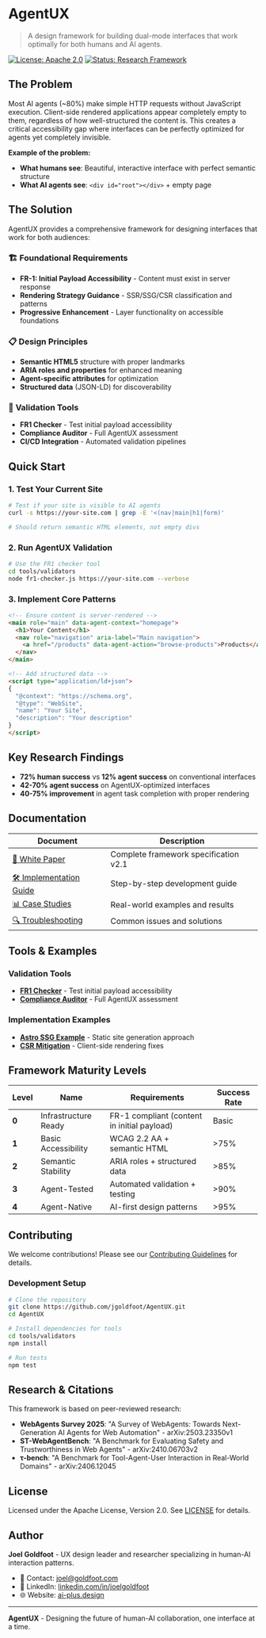 # AgentUX

> A design framework for building dual-mode interfaces that work optimally for both humans and AI agents.

[![License: Apache 2.0](https://img.shields.io/badge/License-Apache%202.0-blue.svg)](LICENSE)
[![Status: Research Framework](https://img.shields.io/badge/Status-Research%20Framework-yellow.svg)]()

## The Problem

Most AI agents (~80%) make simple HTTP requests without JavaScript execution. Client-side rendered applications appear completely empty to them, regardless of how well-structured the content is. This creates a critical accessibility gap where interfaces can be perfectly optimized for agents yet completely invisible.

**Example of the problem:**
- **What humans see**: Beautiful, interactive interface with perfect semantic structure
- **What AI agents see**: `<div id="root"></div>` + empty page

## The Solution

AgentUX provides a comprehensive framework for designing interfaces that work for both audiences:

### 🏗️ **Foundational Requirements**
- **FR-1: Initial Payload Accessibility** - Content must exist in server response
- **Rendering Strategy Guidance** - SSR/SSG/CSR classification and patterns
- **Progressive Enhancement** - Layer functionality on accessible foundations

### 📋 **Design Principles**
- **Semantic HTML5** structure with proper landmarks
- **ARIA roles and properties** for enhanced meaning
- **Agent-specific attributes** for optimization
- **Structured data** (JSON-LD) for discoverability

### 🔧 **Validation Tools**
- **FR1 Checker** - Test initial payload accessibility
- **Compliance Auditor** - Full AgentUX assessment
- **CI/CD Integration** - Automated validation pipelines

## Quick Start

### 1. Test Your Current Site

```bash
# Test if your site is visible to AI agents
curl -s https://your-site.com | grep -E '<(nav|main|h1|form)'

# Should return semantic HTML elements, not empty divs
```

### 2. Run AgentUX Validation

```bash
# Use the FR1 checker tool
cd tools/validators
node fr1-checker.js https://your-site.com --verbose
```

### 3. Implement Core Patterns

```html
<!-- Ensure content is server-rendered -->
<main role="main" data-agent-context="homepage">
  <h1>Your Content</h1>
  <nav role="navigation" aria-label="Main navigation">
    <a href="/products" data-agent-action="browse-products">Products</a>
  </nav>
</main>

<!-- Add structured data -->
<script type="application/ld+json">
{
  "@context": "https://schema.org",
  "@type": "WebSite",
  "name": "Your Site",
  "description": "Your description"
}
</script>
```

## Key Research Findings

- **72% human success** vs **12% agent success** on conventional interfaces
- **42-70% agent success** on AgentUX-optimized interfaces  
- **40-75% improvement** in agent task completion with proper rendering

## Documentation

| Document | Description |
|----------|-------------|
| [📄 White Paper](./docs/whitepaper.md) | Complete framework specification v2.1 |
| [🛠️ Implementation Guide](./docs/implementation-guide.md) | Step-by-step development guide |
| [📊 Case Studies](./docs/case-studies.md) | Real-world examples and results |
| [🔍 Troubleshooting](./docs/troubleshooting.md) | Common issues and solutions |

## Tools & Examples

### Validation Tools
- **[FR1 Checker](./tools/validators/fr1-checker.js)** - Test initial payload accessibility
- **[Compliance Auditor](./tools/validators/compliance-audit.js)** - Full AgentUX assessment

### Implementation Examples  
- **[Astro SSG Example](./examples/astro-ssg-example.md)** - Static site generation approach
- **[CSR Mitigation](./examples/csr-mitigation.md)** - Client-side rendering fixes

## Framework Maturity Levels

| Level | Name | Requirements | Success Rate |
|-------|------|-------------|-------------|
| **0** | Infrastructure Ready | FR-1 compliant (content in initial payload) | Basic |
| **1** | Basic Accessibility | WCAG 2.2 AA + semantic HTML | >75% |
| **2** | Semantic Stability | ARIA roles + structured data | >85% |
| **3** | Agent-Tested | Automated validation + testing | >90% |
| **4** | Agent-Native | AI-first design patterns | >95% |

## Contributing

We welcome contributions! Please see our [Contributing Guidelines](CONTRIBUTING.md) for details.

### Development Setup

```bash
# Clone the repository
git clone https://github.com/jgoldfoot/AgentUX.git
cd AgentUX

# Install dependencies for tools
cd tools/validators
npm install

# Run tests
npm test
```

## Research & Citations

This framework is based on peer-reviewed research:

- **WebAgents Survey 2025**: "A Survey of WebAgents: Towards Next-Generation AI Agents for Web Automation" - arXiv:2503.23350v1
- **ST-WebAgentBench**: "A Benchmark for Evaluating Safety and Trustworthiness in Web Agents" - arXiv:2410.06703v2  
- **τ-bench**: "A Benchmark for Tool-Agent-User Interaction in Real-World Domains" - arXiv:2406.12045

## License

Licensed under the Apache License, Version 2.0. See [LICENSE](LICENSE) for details.

## Author

**Joel Goldfoot** - UX design leader and researcher specializing in human-AI interaction patterns.

- 📧 Contact: [joel@goldfoot.com](mailto:joel@goldfoot.com)
- 🔗 LinkedIn: [linkedin.com/in/joelgoldfoot](https://linkedin.com/in/joelgoldfoot)
- 🌐 Website: [ai-plus.design](https://ai-plus.design)

---

**AgentUX** - Designing the future of human-AI collaboration, one interface at a time.
